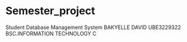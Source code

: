 # Semester_project
Student Database Management System
BAKYELLE DAVID
UBE3229322
BSC.INFORMATION TECHNOLOGY C


